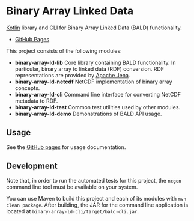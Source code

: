 # Binary Array Linked Data

[Kotlin](https://kotlinlang.org/) library and CLI for Binary Array Linked Data (BALD) functionality.
* [GitHub Pages](http://kotlin.binary-array-ld.net)

This project consists of the following modules:
* **binary-array-ld-lib** Core library containing BALD functionality. In particular, binary array to linked data (RDF) conversion.
RDF representations are provided by [Apache Jena](https://jena.apache.org/).
* **binary-array-ld-netcdf** NetCDF implementation of binary array concepts.
* **binary-array-ld-cli** Command line interface for converting NetCDF metadata to RDF.
* **binary-array-ld-test** Common test utilities used by other modules.
* **binary-array-ld-demo** Demonstrations of BALD API usage.

## Usage

See the [GitHub pages](http://kotlin.binary-array-ld.net/usage.html) for usage documentation.

## Development

Note that, in order to run the automated tests for this project,
the `ncgen` command line tool must be available on your system.

You can use Maven to build this project and each of its modules with `mvn clean package`.
After building, the JAR for the command line application is located at `binary-array-ld-cli/target/bald-cli.jar`.
